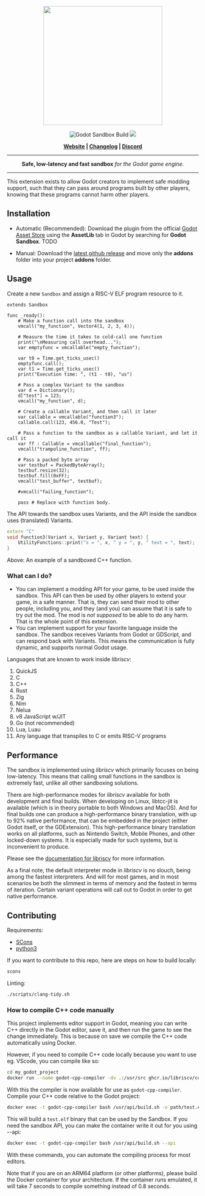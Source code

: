 <p align="center">
<img src="https://github.com/libriscv/godot-sandbox/blob/main/banner.png?raw=true" width="312px"/>
</p>
<p align="center">

<p align="center">
        <img src="https://github.com/libriscv/godot-sandbox/actions/workflows/runner.yml/badge.svg?branch=main"
            alt="Godot Sandbox Build"></a>
        <img src="https://img.shields.io/badge/Godot-4.2-%23478cbf?logo=godot-engine&logoColor=white" />
</p>

<p align = "center">
    <strong>
        <a href="https://libriscv.no">Website</a> | <a href="https://github.com/libriscv/godot-sandbox/blob/main/CHANGELOG.md">Changelog</a> | <a href="https://discord.gg/n4GcXr66X5">Discord</a>
    </strong>
</p>


-----

<p align = "center">
<b>Safe, low-latency and fast sandbox</b>
<i>for the Godot game engine.</i>
</p>

-----

This extension exists to allow Godot creators to implement safe modding support, such that they can pass around programs built by other players, knowing that these programs cannot harm other players.


## Installation

- Automatic (Recommended): Download the plugin from the official [Godot Asset Store](.) using the **AssetLib** tab in Godot by searching for **Godot Sandbox**. TODO

- Manual: Download the [latest github release](https://github.com/libriscv/godot-sandbox/releases/latest) and move only the **addons** folder into your project **addons** folder.

## Usage

Create a new `Sandbox` and assign a RISC-V ELF program resource to it.

```gdscript
extends Sandbox

func _ready():
	# Make a function call into the sandbox
	vmcall("my_function", Vector4(1, 2, 3, 4));

	# Measure the time it takes to cold-call one function
	print("\nMeasuring call overhead...");
	var emptyfunc = vmcallable("empty_function");

	var t0 = Time.get_ticks_usec()
	emptyfunc.call();
	var t1 = Time.get_ticks_usec()
	print("Execution time: ", (t1 - t0), "us")

	# Pass a complex Variant to the sandbox
	var d = Dictionary();
	d["test"] = 123;
	vmcall("my_function", d);

	# Create a callable Variant, and then call it later
	var callable = vmcallable("function3");
	callable.call(123, 456.0, "Test");

	# Pass a function to the sandbox as a callable Variant, and let it call it
	var ff : Callable = vmcallable("final_function");
	vmcall("trampoline_function", ff);

	# Pass a packed byte array
	var testbuf = PackedByteArray();
	testbuf.resize(32);
	testbuf.fill(0xFF);
	vmcall("test_buffer", testbuf);

	#vmcall("failing_function");

	pass # Replace with function body.
```

The API towards the sandbox uses Variants, and the API inside the sandbox uses (translated) Variants.

```C++
extern "C"
void function3(Variant x, Variant y, Variant text) {
	UtilityFunctions::print("x = ", x, " y = ", y, " text = ", text);
}
```

Above: An example of a sandboxed C++ function.

### What can I do?

- You can implement a modding API for your game, to be used inside the sandbox. This API can then be used by other players to extend your game, in a safe manner. That is, they can send their mod to other people, including you, and they (and you) can assume that it is safe to try out the mod. The mod is *not supposed* to be able to do any harm. That is the whole point of this extension.
- You can implement support for your favorite language inside the sandbox. The sandbox receives Variants from Godot or GDScript, and can respond back with Variants. This means the communication is fully dynamic, and supports normal Godot usage. 

Languages that are known to work inside _libriscv_:
1. QuickJS
2. C
3. C++
4. Rust
5. Zig
6. Nim
7. Nelua
8. v8 JavaScript w/JIT
9. Go (not recommended)
10. Lua, Luau
11. Any language that transpiles to C or emits RISC-V programs

## Performance

The sandbox is implemented using _libriscv_ which primarily focuses on being low-latency. This means that calling small functions in the sandbox is extremely fast, unlike all other sandboxing solutions.

There are high-performance modes for _libriscv_ available for both development and final builds. When developing on Linux, libtcc-jit is available (which is in theory portable to both Windows and MacOS). And for final builds one can produce a high-performance binary translation, with up to 92% native performance, that can be embedded in the project (either Godot itself, or the GDExtension). This high-performance binary translation works on all platforms, such as Nintendo Switch, Mobile Phones, and other locked-down systems. It is especially made for such systems, but is inconvenient to produce.

Please see the [documentation for libriscv](https://github.com/libriscv/libriscv) for more information.

As a final note, the default interpreter mode in _libriscv_ is no slouch, being among the fastest interpreters. And will for most games, and in most scenarios be both the slimmest in terms of memory and the fastest in terms of iteration. Certain variant operations will call out to Godot in order to get native performance.

## Contributing

Requirements:
- [SCons](https://www.scons.org)
- [python3](https://www.python.org)

If you want to contribute to this repo, here are steps on how to build locally:

```sh
scons
```

Linting:

```sh
./scripts/clang-tidy.sh
```

### How to compile C++ code manually

This project implements editor support in Godot, meaning you can write C++ directly in the Godot editor, save it, and then run the game to see the change immediately. This is because on save we compile the C++ code automatically using Docker.

However, if you need to compile C++ code locally because you want to use eg. VScode, you can compile like so:

```sh
cd my_godot_project
docker run --name godot-cpp-compiler -dv .:/usr/src ghcr.io/libriscv/compiler
```

With this the compiler is now available for use as `godot-cpp-compiler`. Compile your C++ code relative to the Godot project:

```sh
docker exec -t godot-cpp-compiler bash /usr/api/build.sh -o path/test.elf path/*.cpp
```

This will build a `test.elf` binary that can be used by the Sandbox. If you need the sandbox API, you can make the container write it out for you using --api:

```sh
docker exec -t godot-cpp-compiler bash /usr/api/build.sh --api
```

With these commands, you can automate the compiling process for most editors.

Note that if you are on an ARM64 platform (or other platforms), please build the Docker container for your architecture. If the container runs emulated, it will take 7 seconds to compile something instead of 0.8 seconds.
